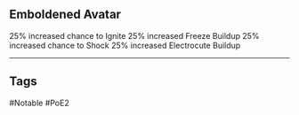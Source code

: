 ## Emboldened Avatar
25% increased chance to Ignite
25% increased Freeze Buildup
25% increased chance to Shock
25% increased Electrocute Buildup

---
## Tags
#Notable
#PoE2
